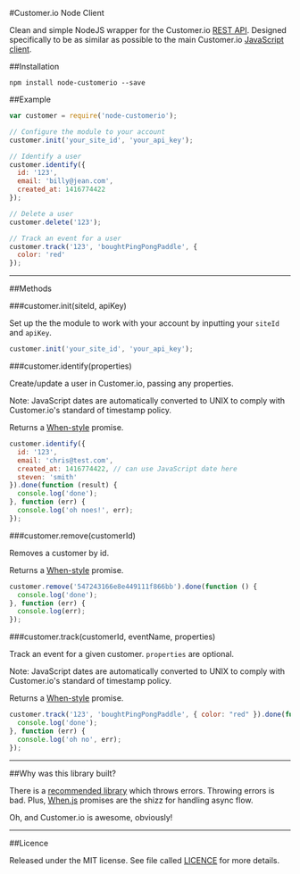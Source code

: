 #Customer.io Node Client

Clean and simple NodeJS wrapper for the Customer.io [REST API](http://customer.io/docs/api/rest.html). 
Designed specifically to be as similar as possible to the main Customer.io [JavaScript client](http://customer.io/docs/javascript-quick-start.html).

##Installation

```
npm install node-customerio --save
```

##Example

```js
var customer = require('node-customerio');

// Configure the module to your account
customer.init('your_site_id', 'your_api_key');

// Identify a user 
customer.identify({
  id: '123',
  email: 'billy@jean.com',
  created_at: 1416774422
});

// Delete a user
customer.delete('123');

// Track an event for a user
customer.track('123', 'boughtPingPongPaddle', {
  color: 'red'
});
```

***

##Methods

###customer.init(siteId, apiKey)

Set up the the module to work with your account by inputting your `siteId` and `apiKey`.

```js
customer.init('your_site_id', 'your_api_key');
```

###customer.identify(properties)

Create/update a user in Customer.io, passing any properties. 

Note: JavaScript dates are automatically converted to UNIX to comply with Customer.io's standard of timestamp policy.

Returns a [When-style](https://github.com/cujojs/when) promise.

```js
customer.identify({
  id: '123',
  email: 'chris@test.com',
  created_at: 1416774422, // can use JavaScript date here
  steven: 'smith'
}).done(function (result) {
  console.log('done');
}, function (err) {
  console.log('oh noes!', err);
});
```

###customer.remove(customerId)

Removes a customer by id. 

Returns a [When-style](https://github.com/cujojs/when) promise.

```js
customer.remove('547243166e8e449111f866bb').done(function () {
  console.log('done');
}, function (err) {
  console.log(err);
});
```

###customer.track(customerId, eventName, properties)

Track an event for a given customer. `properties` are optional. 

Note: JavaScript dates are automatically converted to UNIX to comply with Customer.io's standard of timestamp policy.

Returns a [When-style](https://github.com/cujojs/when) promise.

```js
customer.track('123', 'boughtPingPongPaddle', { color: "red" }).done(function () {
  console.log('done');
}, function (err) {
  console.log('oh no', err);
});
```

***

##Why was this library built?

There is a [recommended library](https://github.com/liamdon/node-customer.io) which throws errors.
Throwing errors is bad. Plus, [When.js](https://github.com/cujojs/when) promises are the shizz for handling async flow.

Oh, and Customer.io is awesome, obviously! 

***

##Licence

Released under the MIT license. See file called [LICENCE](LICENCE) for more details.